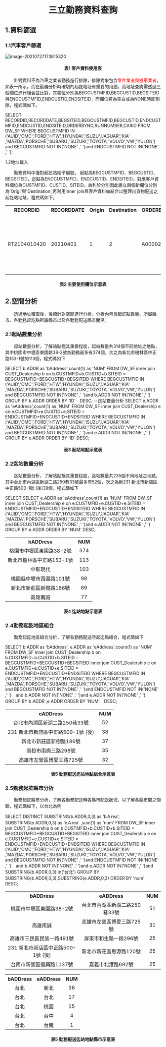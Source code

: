 


 <h1 style="text-align:center">三立勤務資料查詢</h1></title>
 <h2>1.資料篩選</h2>



<h3>1.1汽車客戶篩選</h3>



![image-20210727173815320](C:\Users\User\AppData\Roaming\Typora\typora-user-images\image-20210727173815320.png)

<h4 style="text-align:center">表1 客戶資料使用表</h4>

<p>&emsp;&emsp;針對資料不為汽車之業者勤務進行排除，排除對象包含<font color=red >零件業者與機車業者</font>，如表一所示。而在勤務分析時確切的起訖地址有重要的用途，而地址查詢需透過三個欄位進行組合並比對，其欄位分別為BEGCUSTMFID,BEGCUSTID,BEGSITEID與ENDCUSTMFID,ENDCUSTID,ENDSITEID，而欄位若為空白或為NONE時即刪除，程式碼如下。</p>

<p>SELECT RECORDID,RECORDDATE,BEGSITEID,BEGCUSTMFID,BEGCUSTID,ENDCUSTMFID,ENDCUSTID,ENDSITEID,ORDERBYNO,RUNNUMBER,CARID
FROM DW_SF 
WHERE BEGCUSTMFID IN ('AUID','CMC','FORD','HTW','HYUNDAI','ISUZU','JAGUAR','KIA' ,'MAZDA','PORSCHE','SUBARU','SUZUKI','TOYOTA','VOLVO','VW','YULON')
and BEGCUSTMFID NOT IN('NONE' ,' ')and ENDCUSTMFID NOT IN('NONE' ,' ');<p>

1.2地址載入

<p>&emsp;&emsp;勤務資料中僅對起訖站給予編號， 起點為BEGCUSTMFID、BEGCUSTID、BEGSITEID，迄點為ENDCUSTMFID、ENDCUSTID、ENDSITEID，對應客戶資料欄位為CUSTMFID、CUSTID、SITEID。為利於分別因此建立兩個新欄位分別為'Origi'與'Destination',再利用inner join與客戶資料做結合以整理出貨物配送之起訖站地址，程式碼如下。
</p>

<table>
  <tr>
    <th>RECORDID</th>
    <th>RECORDDATE</th>
    <th>Origin</th>
    <th>Destination</th>
    <th>ORDERBYNO</th>
    <th>RUNNUMBER</th>
    <th>CARID</th>
      <th>badd</th>
    <th>eadd</th>
  </tr>
  <tr>
    <td>RT2104010420</td>
    <td>20210401</td>
    <td>1</td>
    <td>2</td>  
    <td>A0000278</td>
    <td>ISUZUUG158</td>
    <td>ISUZUUG44</td>
    <td>台北市內湖區永保街188號</td>   
    <td>新北市林口區粉寮路2段731-1號</td>
  </tr>
</table>
<h4 style="text-align:center">表2 主要使用欄位示意表</h4>

 <h2>2.空間分析</h2>

<p>&emsp;&emsp;透過地址獲取後，後續針對空間進行分析，分析內包含起訖點數量、所屬縣市、各勤務起訖點所屬縣市以及各勤務配送縣市關係。
</p>

<h3>2.1起站數量分析</h3>

<p>&emsp;&emsp;起站數量分析，了解站點極其重要程度，起站數量共314個不同地址之地點，其中桃園市中壢區東園路38-2號為勤務最多有374個，次之為新北市樹林區中正路153-1號的113個，程式碼如下</p>
<p>SELECT 
b.ADDR as 'bAddress',count(1) as 'NUM'
FROM DW_SF 
inner join CUST_Dealership b on b.CUSTMFID+b.CUSTID+b.SITEID = BEGCUSTMFID+BEGCUSTID+BEGSITEID 
WHERE BEGCUSTMFID IN ('AUID','CMC','FORD','HTW','HYUNDAI','ISUZU','JAGUAR','KIA' ,'MAZDA','PORSCHE','SUBARU','SUZUKI','TOYOTA','VOLVO','VW','YULON')
and BEGCUSTMFID NOT IN('NONE' ,' ')and b.ADDR NOT IN('NONE' ,' ')
GROUP BY b.ADDR 
ORDER BY 'ID'　DESC;
--迄站數量分析
SELECT 
e.ADDR as 'eAddress',count(1) as 'NUM'
FROM DW_SF 
inner join CUST_Dealership e on  e.CUSTMFID+e.CUSTID+e.SITEID = ENDCUSTMFID+ENDCUSTID+ENDSITEID
WHERE BEGCUSTMFID IN ('AUID','CMC','FORD','HTW','HYUNDAI','ISUZU','JAGUAR','KIA' ,'MAZDA','PORSCHE','SUBARU','SUZUKI','TOYOTA','VOLVO','VW','YULON')
and BEGCUSTMFID NOT IN('NONE' ,' ')and e.ADDR NOT IN('NONE' ,' ')
GROUP BY e.ADDR 
    ORDER BY 'ID' DESC;</p>



<table>
  <tr style="text-align:center";"width:20px">
    <th>bADDress</th>
    <th>NUM</th>
        </tr>  
<tr style="text-align:center"><td>桃園市中壢區東園路38-2號</td><td>374</td><tr>
         <tr style="text-align:center"> <td>新北市樹林區中正路153-1號</td><td>113</td><tr>
    <tr style="text-align:center"><td>中彰現代</td><td>103</td><tr>
  <tr style="text-align:center"><td>桃園縣中壢市西園路101號</td><td>98</td><tr>
  <tr style="text-align:center"><td>新北市新莊區新樹路186號</td><td>89</td><tr>
  <tr style="text-align:center"><td>高雄南誠</td> <td>77</td><tr>

<h4 style="text-align:center">表3 起站地點示意表</h4>



<h3>2.2迄站數量分析</h3>

<p>&emsp;&emsp;迄站數量分析，了解站點極其重要程度，迄站數量共235個不同地址之地點，其中台北市內湖區新湖二路250巷33號最多有52個，次之為新231 新北市新店區中正路500-1號 (後)39個，程式碼如下</p>
<p>SELECT 
SELECT 
e.ADDR as 'eAddress',count(1) as 'NUM'
FROM DW_SF 
inner join CUST_Dealership e on  e.CUSTMFID+e.CUSTID+e.SITEID = ENDCUSTMFID+ENDCUSTID+ENDSITEID
WHERE BEGCUSTMFID IN ('AUID','CMC','FORD','HTW','HYUNDAI','ISUZU','JAGUAR','KIA' ,'MAZDA','PORSCHE','SUBARU','SUZUKI','TOYOTA','VOLVO','VW','YULON')
and BEGCUSTMFID NOT IN('NONE' ,' ')and e.ADDR NOT IN('NONE' ,' ')
GROUP BY e.ADDR 
ORDER BY 'NUM' DESC;</p>

<table>
  <tr style="text-align:center";"width:20px">
    <th>eADDress</th>
    <th>NUM</th>
        </tr>  
<tr style="text-align:center"><td>台北市內湖區新湖二路250巷33號</td><td>52</td><tr>
         <tr style="text-align:center"> <td>231 新北市新店區中正路500-1號 (後)</td><td>38</td><tr>
    <tr style="text-align:center"><td>新北市新莊區新樹路186號</td><td>37</td><tr>
  <tr style="text-align:center"><td>南投市南崗三路298號</td><td>35</td><tr>
  <tr style="text-align:center"><td>高雄市左營區博愛三路725號</td><td>32</td><tr>
<h4 style="text-align:center">表4 迄站地點示意表</h4>

<h3>2.4勤務起訖地區組合</h3>

<p>&emsp;&emsp;勤務起訖地區組合分析，了解各勤務配送時起迄點組合，程式碼如下</p>
<p>SELECT 
b.ADDR as 'bAddress',
e.ADDR as 'eAddress',count(1) as 'NUM'
FROM DW_SF 
inner join CUST_Dealership b on b.CUSTMFID+b.CUSTID+b.SITEID = BEGCUSTMFID+BEGCUSTID+BEGSITEID 
inner join CUST_Dealership e on  e.CUSTMFID+e.CUSTID+e.SITEID = ENDCUSTMFID+ENDCUSTID+ENDSITEID
WHERE BEGCUSTMFID IN ('AUID','CMC','FORD','HTW','HYUNDAI','ISUZU','JAGUAR','KIA' ,'MAZDA','PORSCHE','SUBARU','SUZUKI','TOYOTA','VOLVO','VW','YULON')
and BEGCUSTMFID NOT IN('NONE' ,' ')and  ENDCUSTMFID NOT IN('NONE' ,' ')　and
b.ADDR NOT IN('NONE' ,' ')and e.ADDR NOT IN('NONE' ,' ')
GROUP BY b.ADDR ,e.ADDR 
ORDER BY 'NUM'　DESC;</p>

<table>
  <tr style="text-align:center";"width:20px">
    <th>bADDress</th>
      <th>eADDress</th>
    <th>NUM</th>
        </tr>  
<tr style="text-align:center"><td>桃園市中壢區東園路38-2號</td><td>台北市內湖區新湖二路250巷33號</td><td>51</td><tr>
         <tr style="text-align:center"> <td>高雄南誠</td><td>高雄市左營區博愛三路725號</td><td>31</td><tr>
    <tr style="text-align:center"><td>高雄市三民區民族一路491號</td><td>屏東市和生路一段296號</td><td>25</td><tr>
  <tr style="text-align:center"><td>231 新北市新店區中正路500-1號 (後)</td><td>新北市新莊區思源路120號</td><td>25</td><tr>  <tr style="text-align:center"><td>台南市新營區復興路1137號</td><td>嘉義市北港路692號	</td><td>25</td><tr>

  <h4 style="text-align:center">表5 勤務配送迄站地點組合示意表</h4>

<h3>2.5勤務起訖縣市分析</h3>





<p>&emsp;&emsp;勤務起訖縣市分析，了解各勤務配送時各縣市配送狀況，以了解各縣市間之關聯，程式碼如下，以台北為例</p>
<p>SELECT  DISTINCT 
SUBSTRING(b.ADDR,0,3) as 'bＡrea',
SUBSTRING(e.ADDR,0,3) as 'eＡrea'
,sum(1) as 'num'
FROM DW_SF 
inner join CUST_Dealership b on b.CUSTMFID+b.CUSTID+b.SITEID = BEGCUSTMFID+BEGCUSTID+BEGSITEID 
inner join CUST_Dealership e on  e.CUSTMFID+e.CUSTID+e.SITEID = ENDCUSTMFID+ENDCUSTID+ENDSITEID
WHERE BEGCUSTMFID IN ('AUID','CMC','FORD','HTW','HYUNDAI','ISUZU','JAGUAR','KIA' ,'MAZDA','PORSCHE','SUBARU','SUZUKI','TOYOTA','VOLVO','VW','YULON')
and BEGCUSTMFID NOT IN('NONE' ,' ')and  ENDCUSTMFID NOT IN('NONE' ,' ')　and
b.ADDR NOT IN('NONE' ,' ')and e.ADDR NOT IN('NONE' ,' ')and SUBSTRING(b.ADDR,0,3)  in('台北')
GROUP BY SUBSTRING(b.ADDR,0,3),SUBSTRING(e.ADDR,0,3) ORDER BY 'num'　DESC;</p>

<table>
  <tr style="text-align:center";"width:20px">
    <th>bADDress</th>
      <th>eADDress</th>
    <th>NUM</th>
        </tr>  
<tr style="text-align:center"><td>台北</td><td>新北</td><td>36</td><tr>
         <tr style="text-align:center"> <td>台北</td><td>台北</td><td>17</td><tr>
    <tr style="text-align:center"><td>台北</td><td>桃園</td><td>15</td><tr>
  <tr style="text-align:center"><td>台北</td><td>台中</td><td>4</td><tr>  <tr style="text-align:center"><td>台北</td><td>台南</td><td>1</td><tr> </table>
<h4 style="text-align:center">表5 勤務配送迄站地點縣市示意表</h4>

